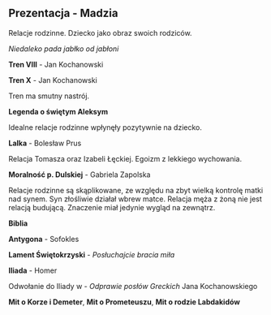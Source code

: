 ## Prezentacja - Madzia

Relacje rodzinne.
Dziecko jako obraz swoich rodziców.

*Niedaleko pada jabłko od jabłoni*

**Tren VIII** - Jan Kochanowski

**Tren X** - Jan Kochanowski

Tren ma smutny nastrój.

**Legenda o świętym Aleksym**

Idealne relacje rodzinne wpłynęły pozytywnie na dziecko.

**Lalka** - Bolesław Prus

Relacja Tomasza oraz Izabeli Łęckiej. Egoizm z lekkiego wychowania.

**Moralność p. Dulskiej** - Gabriela Zapolska

Relacje rodzinne są skąplikowane, ze względu na zbyt wielką kontrolę matki
nad synem. Syn złośliwie działał wbrew matce. Relacja męża z żoną nie jest
relacją budującą. Znaczenie miał jedynie wygląd na zewnątrz.

**Biblia**

**Antygona** - Sofokles

**Lament Świętokrzyski** - *Posłuchajcie bracia miła*

**Iliada** - Homer

Odwołanie do Iliady w - *Odprawie posłów Greckich* Jana Kochanowskiego

**Mit o Korze i Demeter**, **Mit o Prometeuszu**, **Mit o rodzie Labdakidów**
